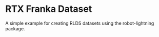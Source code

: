 # RTX Franka Dataset

A simple example for creating RLDS datasets using the robot-lightning package.
